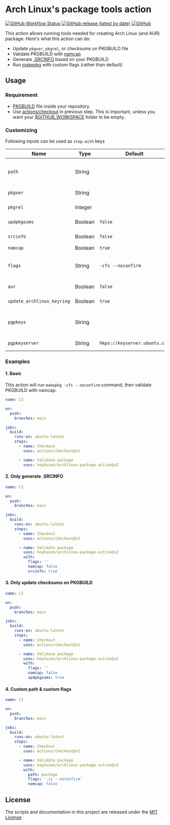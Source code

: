 # Arch Linux's package tools action

[![GitHub Workflow Status](https://img.shields.io/github/actions/workflow/status/heyhusen/archlinux-package-action/main.yml?style=flat-square&label=CI)](https://github.com/heyhusen/archlinux-package-action/actions) [![GitHub release (latest by date)](https://img.shields.io/github/v/release/heyhusen/archlinux-package-action?style=flat-square)](https://github.com/heyhusen/archlinux-package-action/releases) [![GitHub](https://img.shields.io/github/license/heyhusen/archlinux-package-action?style=flat-square)](./LICENSE)

This action allows running tools needed for creating Arch Linux (and AUR) package.
Here's what this action can do:

- Update `pkgver`, `pkgrel`, or checksums on PKGBUILD file
- Validate PKGBUILD with [namcap](https://wiki.archlinux.org/title/namcap)
- Generate [.SRCINFO](https://wiki.archlinux.org/title/.SRCINFO) based on your PKGBUILD
- Run [makepkg](https://wiki.archlinux.org/title/Makepkg) with custom flags (rather than default)

## Usage

### Requirement

- [PKGBUILD](https://wiki.archlinux.org/title/PKGBUILD) file inside your repository.
- Use [actions/checkout](https://github.com/actions/checkout) in previous step. This is important, unless you want your [$GITHUB_WORKSPACE](https://docs.github.com/en/actions/reference/environment-variables#default-environment-variables) folder to be empty.

### Customizing

Following inputs can be used as `step.with` keys

| Name                       | Type    | Default                       | Required | Description                                                                      |
|----------------------------|---------|-------------------------------|----------|----------------------------------------------------------------------------------|
| `path`                     | String  |                               | `false`  | Path where PKGBUILD is located. This path always located under $GITHUB_WORKSPACE |
| `pkgver`                   | String  |                               | `false`  | Update `pkgver` on your PKGBUILD                                                 |
| `pkgrel`                   | Integer |                               | `false`  | Update `pkgrel` on your PKGBUILD                                                 |
| `updpkgsums`               | Boolean | `false`                       | `false`  | Update checksums on your PKGBUILD                                                |
| `srcinfo`                  | Boolean | `false`                       | `false`  | Generate new .SRCINFO                                                            |
| `namcap`                   | Boolean | `true`                        | `false`  | Validate PKGBUILD                                                                |
| `flags`                    | String  | `-cfs --noconfirm`            | `false`  | Flags after `makepkg` command. Leave this empty will disable this command.       |
| `aur`                      | Boolean | `false`                       | `false`  | Resolve dependencies using paru                                                  |
| `update_archlinux_keyring` | Boolean | `true`                        | `false`  | Update the archlinux keyring                                                     |
| `pgpkeys`                  | String  |                               | `false`  | Comma-separated PGP public keys to be loaded before calling makepkg.             |
| `pgpkeyserver`             | String  | `hkps://keyserver.ubuntu.com` | `false`  | PGP key server address.                                                          |

### Examples

#### 1. Basic

This action will run `makepkg -cfs --noconfirm` command, then validate PKGBUILD with namcap.

```yaml
name: CI

on:
  push:
    branches: main

jobs:
  build:
    runs-on: ubuntu-latest
    steps:
      - name: Checkout
        uses: actions/checkout@v2

      - name: Validate package
        uses: heyhusen/archlinux-package-action@v2
```

#### 2. Only generate .SRCINFO

```yaml
name: CI

on:
  push:
    branches: main

jobs:
  build:
    runs-on: ubuntu-latest
    steps:
      - name: Checkout
        uses: actions/checkout@v2

      - name: Validate package
        uses: heyhusen/archlinux-package-action@v2
        with:
          flags: ''
          namcap: false
          srcinfo: true
```

#### 3. Only update checksums on PKGBUILD

```yaml
name: CI

on:
  push:
    branches: main

jobs:
  build:
    runs-on: ubuntu-latest
    steps:
      - name: Checkout
        uses: actions/checkout@v2

      - name: Validate package
        uses: heyhusen/archlinux-package-action@v2
        with:
          flags: ''
          namcap: false
          updpkgsums: true
```

#### 4. Custom path & custom flags

```yaml
name: CI

on:
  push:
    branches: main

jobs:
  build:
    runs-on: ubuntu-latest
    steps:
      - name: Checkout
        uses: actions/checkout@v2

      - name: Validate package
        uses: heyhusen/archlinux-package-action@v2
        with:
          path: package
          flags: '-si --noconfirm'
          namcap: false
```

## License

The scripts and documentation in this project are released under the [MIT License](LICENSE)
